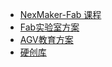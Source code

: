 <!-- 侧边栏 docs/_sidebar.md -->
  * [NexMaker-Fab 课程](https://www.nexmaker.com)
  * [Fab实验室方案](en/lab/lab.md)
  * [AGV教育方案](en/agv/agv.md)
  * [硬创库](https://shop110612716.taobao.com/?spm=a230r.7195193.1997079397.2.6b44cefdk1yzxd)